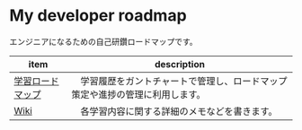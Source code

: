 # My developer roadmap

エンジニアになるための自己研鑽ロードマップです。

| item | description |
| ---- | ----------- |
| [学習ロードマップ](https://github.com/users/natsukikokubu/projects/3) |　学習履歴をガントチャートで管理し、ロードマップ策定や進捗の管理に利用します。 |
| [Wiki](https://github.com/natsukikokubu/my_developer_roadmap/wiki) |　各学習内容に関する詳細のメモなどを書きます。 |


